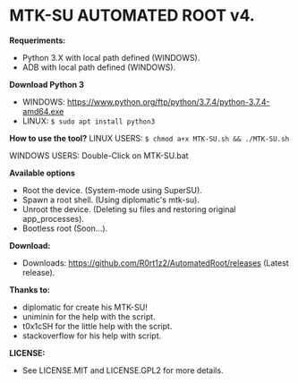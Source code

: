 # MTK-SU AUTOMATED ROOT v4.

**Requeriments:**
* Python 3.X with local path defined (WINDOWS).
* ADB with local path defined (WINDOWS).

**Download Python 3**
* WINDOWS: https://www.python.org/ftp/python/3.7.4/python-3.7.4-amd64.exe
* LINUX: ```$ sudo apt install python3```

**How to use the tool?**
LINUX USERS: ```$ chmod a+x MTK-SU.sh && ./MTK-SU.sh```

WINDOWS USERS: Double-Click on MTK-SU.bat

**Available options**
* Root the device. (System-mode using SuperSU).
* Spawn a root shell. (Using diplomatic's mtk-su).
* Unroot the device. (Deleting su files and restoring original app_processes).
* Bootless root (Soon...).

**Download:**
* Downloads: https://github.com/R0rt1z2/AutomatedRoot/releases (Latest release).

**Thanks to:**
* diplomatic for create his MTK-SU!
* uniminin for the help with the script.
* t0x1cSH for the little help with the script.
* stackoverflow for his help with script.

**LICENSE:**
* See LICENSE.MIT and LICENSE.GPL2 for more details.
